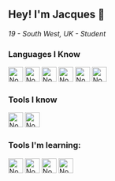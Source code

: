 ## Hey! I'm Jacques 👋
*19 - South West, UK - Student*
### Languages I Know
<picture>
  <source media="(prefers-color-scheme: dark)" srcset="https://cdn.jsdelivr.net/gh/h-exx/h-exx@main/devicons/nodejs-light.svg">
  <img width="30px" alt="Node.js" src="https://cdn.jsdelivr.net/gh/h-exx/h-exx@main/devicons/nodejs-dark.svg">
</picture>
<picture>
  <source media="(prefers-color-scheme: dark)" srcset="https://cdn.jsdelivr.net/gh/h-exx/h-exx@main/devicons/javascript-light.svg">
  <img width="30px" alt="Node.js" src="https://cdn.jsdelivr.net/gh/h-exx/h-exx@main/devicons/javascript-dark.svg">
</picture>
<picture>
  <source media="(prefers-color-scheme: dark)" srcset="https://cdn.jsdelivr.net/gh/h-exx/h-exx@main/devicons/mysql-light.svg">
  <img width="30px" alt="Node.js" src="https://cdn.jsdelivr.net/gh/h-exx/h-exx@main/devicons/mysql-dark.svg">
</picture>
<picture>
  <source media="(prefers-color-scheme: dark)" srcset="https://cdn.jsdelivr.net/gh/h-exx/h-exx@main/devicons/python-light.svg">
  <img width="30px" alt="Node.js" src="https://cdn.jsdelivr.net/gh/h-exx/h-exx@main/devicons/python-dark.svg">
</picture>
<picture>
  <source media="(prefers-color-scheme: dark)" srcset="https://cdn.jsdelivr.net/gh/h-exx/h-exx@main/devicons/html5-light.svg">
  <img width="30px" alt="Node.js" src="https://cdn.jsdelivr.net/gh/h-exx/h-exx@main/devicons/html5-dark.svg">
</picture>
<picture>
  <source media="(prefers-color-scheme: dark)" srcset="https://cdn.jsdelivr.net/gh/h-exx/h-exx@main/devicons/css3-light.svg">
  <img width="30px" alt="Node.js" src="https://cdn.jsdelivr.net/gh/h-exx/h-exx@main/devicons/css3-dark.svg">
</picture>

### Tools I know
<picture>
  <source media="(prefers-color-scheme: dark)" srcset="https://cdn.jsdelivr.net/gh/h-exx/h-exx@main/devicons/docker-light.svg">
  <img width="30px" alt="Node.js" src="https://cdn.jsdelivr.net/gh/h-exx/h-exx@main/devicons/docker-dark.svg">
</picture>
<picture>
  <source media="(prefers-color-scheme: dark)" srcset="https://cdn.jsdelivr.net/gh/h-exx/h-exx@main/devicons/tailwind-light.svg">
  <img width="30px" alt="Node.js" src="https://cdn.jsdelivr.net/gh/h-exx/h-exx@main/devicons/tailwind-dark.svg">
</picture>

### Tools I'm learning:
<picture>
  <source media="(prefers-color-scheme: dark)" srcset="https://cdn.jsdelivr.net/gh/h-exx/h-exx@main/devicons/nuxt-light.svg">
  <img width="30px" alt="Node.js" src="https://cdn.jsdelivr.net/gh/h-exx/h-exx@main/devicons/nuxt-dark.svg">
</picture>
<picture>
  <source media="(prefers-color-scheme: dark)" srcset="https://cdn.jsdelivr.net/gh/h-exx/h-exx@main/devicons/typescript-light.svg">
  <img width="30px" alt="Node.js" src="https://cdn.jsdelivr.net/gh/h-exx/h-exx@main/devicons/typescript-dark.svg">
</picture>
<picture>
  <source media="(prefers-color-scheme: dark)" srcset="https://cdn.jsdelivr.net/gh/h-exx/h-exx@main/devicons/go-light.svg">
  <img width="30px" alt="Node.js" src="https://cdn.jsdelivr.net/gh/h-exx/h-exx@main/devicons/go-dark.svg">
</picture>
<picture>
  <source media="(prefers-color-scheme: dark)" srcset="https://cdn.jsdelivr.net/gh/h-exx/h-exx@main/devicons/rust-light.svg">
  <img width="30px" alt="Node.js" src="https://cdn.jsdelivr.net/gh/h-exx/h-exx@main/devicons/rust-dark.svg">
</picture>
